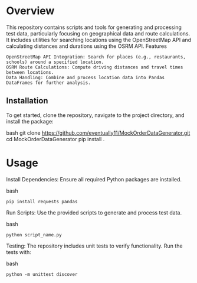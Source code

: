 # Overview

This repository contains scripts and tools for generating and processing test data, particularly focusing on geographical data and route calculations. It includes utilities for searching locations using the OpenStreetMap API and calculating distances and durations using the OSRM API.
Features

    OpenStreetMap API Integration: Search for places (e.g., restaurants, schools) around a specified location.
    OSRM Route Calculations: Compute driving distances and travel times between locations.
    Data Handling: Combine and process location data into Pandas DataFrames for further analysis.

## Installation

To get started, clone the repository, navigate to the project directory, and install the package:

bash
    git clone https://github.com/eventually11/MockOrderDataGenerator.git
    cd MockOrderDataGenerator
    pip install .

# Usage

Install Dependencies: Ensure all required Python packages are installed.

bash

    pip install requests pandas

Run Scripts: Use the provided scripts to generate and process test data.


bash

    python script_name.py

Testing: The repository includes unit tests to verify functionality. Run the tests with:

bash

    python -m unittest discover
